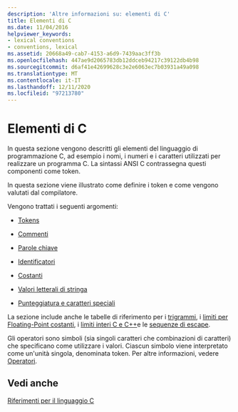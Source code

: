 ```yaml
---
description: 'Altre informazioni su: elementi di C'
title: Elementi di C
ms.date: 11/04/2016
helpviewer_keywords:
- lexical conventions
- conventions, lexical
ms.assetid: 20668a49-cab7-4153-a6d9-7439aac3ff3b
ms.openlocfilehash: 447ae9d2065783db12ddceb94217c39122db4b98
ms.sourcegitcommit: d6af41e42699628c3e2e6063ec7b03931a49a098
ms.translationtype: MT
ms.contentlocale: it-IT
ms.lasthandoff: 12/11/2020
ms.locfileid: "97213780"
---
```

# <a name="elements-of-c"></a>Elementi di C

In questa sezione vengono descritti gli elementi del linguaggio di programmazione C, ad esempio i nomi, i numeri e i caratteri utilizzati per realizzare un programma C. La sintassi ANSI C contrassegna questi componenti come token.

In questa sezione viene illustrato come definire i token e come vengono valutati dal compilatore.

Vengono trattati i seguenti argomenti:

- [Tokens](../c-language/c-tokens.md)

- [Commenti](../c-language/c-comments.md)

- [Parole chiave](../c-language/c-keywords.md)

- [Identificatori](../c-language/c-identifiers.md)

- [Costanti](../c-language/c-constants.md)

- [Valori letterali di stringa](../c-language/c-string-literals.md)

- [Punteggiatura e caratteri speciali](../c-language/punctuation-and-special-characters.md)

La sezione include anche le tabelle di riferimento per i [trigrammi](../c-language/trigraphs.md), i [limiti per Floating-Point costanti](../c-language/limits-on-floating-point-constants.md), i [limiti interi C e C++](../c-language/cpp-integer-limits.md)e le [sequenze di escape](../c-language/escape-sequences.md).

Gli operatori sono simboli (sia singoli caratteri che combinazioni di caratteri) che specificano come utilizzare i valori. Ciascun simbolo viene interpretato come un'unità singola, denominata token. Per altre informazioni, vedere [Operatori](../c-language/c-operators.md).

## <a name="see-also"></a>Vedi anche

[Riferimenti per il linguaggio C](../c-language/c-language-reference.md)
